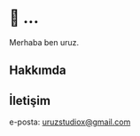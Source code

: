 <header>

</header>

# 🍁 ...

Merhaba ben uruz.

## Hakkımda

## İletişim
e-posta: uruzstudiox@gmail.com
<footer>
</footer>



